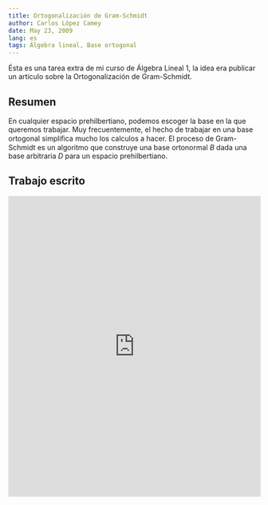 ```yaml
---
title: Ortogonalización de Gram-Schmidt
author: Carlos López Camey
date: May 23, 2009
lang: es
tags: Álgebra lineal, Base ortogonal
---
```

Ésta es una tarea extra de mi curso de Álgebra Lineal 1, la idea era publicar un artículo sobre la Ortogonalización de Gram-Schmidt.

Resumen
-------
En cualquier espacio prehilbertiano, podemos escoger la base en la que queremos trabajar. Muy frecuentemente, el hecho de trabajar en una base ortogonal simpliﬁca mucho los calculos a hacer. El proceso de Gram-Schmidt es un algoritmo que construye una base ortonormal $B$ dada una base arbitraria $D$ para un espacio prehilbertiano.

Trabajo escrito
-------
<iframe src="http://crocodoc.com/lSvDXYz?embedded=true" width="100%" height="600" style="border:1px solid #ddd;"></iframe>

